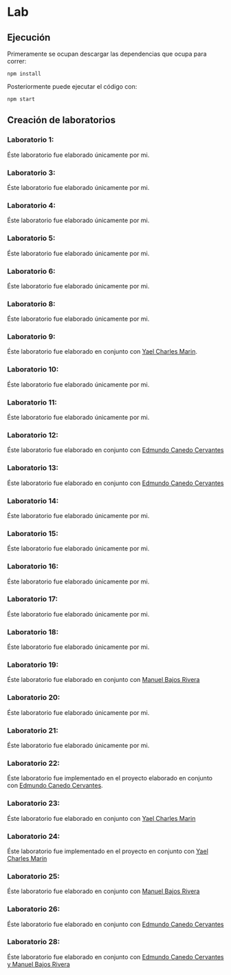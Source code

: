 # Lab

## Ejecución

Primeramente se ocupan descargar las dependencias que ocupa para correr:

```
npm install
```

Posteriormente puede ejecutar el código con:

```
npm start
```

## Creación de laboratorios

### Laboratorio 1:

Éste laboratorio fue elaborado únicamente por mi.

### Laboratorio 3:

Éste laboratorio fue elaborado únicamente por mi.

### Laboratorio 4:

Éste laboratorio fue elaborado únicamente por mi.

### Laboratorio 5:

Éste laboratorio fue elaborado únicamente por mi.

### Laboratorio 6:

Éste laboratorio fue elaborado únicamente por mi.

### Laboratorio 8:

Éste laboratorio fue elaborado únicamente por mi.

### Laboratorio 9:

Éste laboratorio fue elaborado en conjunto con [Yael Charles Marin](https://github.com/YaelChar417/lab1/commit/5afb1ab44d15b74b5ad78a37319acbd8cd22f7eb).

### Laboratorio 10:

Éste laboratorio fue elaborado únicamente por mi.

### Laboratorio 11:

Éste laboratorio fue elaborado únicamente por mi.

### Laboratorio 12:

Éste laboratorio fue elaborado en conjunto con [Edmundo Canedo Cervantes](https://github.com/EdCanCe/This-is-not-a-repo...again/commit/d9347787c15f7913f8a301cf2d317e8bf974a203)

### Laboratorio 13:

Éste laboratorio fue elaborado en conjunto con [Edmundo Canedo Cervantes](https://github.com/EdCanCe/This-is-not-a-repo...again/commit/7d491591becb51f393aaedad998e3adc05c62171)

### Laboratorio 14:

Éste laboratorio fue elaborado únicamente por mi.

### Laboratorio 15:

Éste laboratorio fue elaborado únicamente por mi.

### Laboratorio 16:

Éste laboratorio fue elaborado únicamente por mi.

### Laboratorio 17:

Éste laboratorio fue elaborado únicamente por mi.

### Laboratorio 18:

Éste laboratorio fue elaborado únicamente por mi.

### Laboratorio 19:

Éste laboratorio fue elaborado en conjunto con [Manuel Bajos Rivera](https://github.com/EmilioQuinonez/Lab/commit/0dd014c3282262b417e967789b833456761bf6b3)

### Laboratorio 20:

Éste laboratorio fue elaborado únicamente por mi.

### Laboratorio 21:

Éste laboratorio fue elaborado únicamente por mi.

### Laboratorio 22:

Éste laboratorio fue implementado en el proyecto elaborado en conjunto con [Edmundo Canedo Cervantes](https://github.com/EdCanCe/WorkCells/commit/a7b8a15e70176357f7c517814b51026e73fb183b).

### Laboratorio 23:

Éste laboratorio fue elaborado en conjunto con [Yael Charles Marin](https://github.com/YaelChar417/lab1/commit/eb11092f43355aad7c1d469640fb138d107f2522)

### Laboratorio 24:

Éste laboratorio fue implementado en el proyecto en conjunto con [Yael Charles Marin](https://github.com/EdCanCe/WorkCells/commit/1d47a4a81ccf676f2e30c1ddd8ff37db2ac06ce4)

### Laboratorio 25:

Éste laboratorio fue elaborado en conjunto con [Manuel Bajos Rivera](https://github.com/Manu090704/not_a_repo/commit/73b5587c8af2600db353a8a15de39c459c0a42d7)

### Laboratorio 26:

Éste laboratorio fue elaborado en conjunto con [Edmundo Canedo Cervantes](https://github.com/EdCanCe/This-is-not-a-repo...again/commit/4a9f7d32f645be385263986363079049aeef48b8)

### Laboratorio 28:

Éste laboratorio fue elaborado en conjunto con [Edmundo Canedo Cervantes y Manuel Bajos Rivera](https://github.com/Manu090704/not_a_repo/commit/b784989962cfd16aadacd2318bad8e8b7100aa6e)
